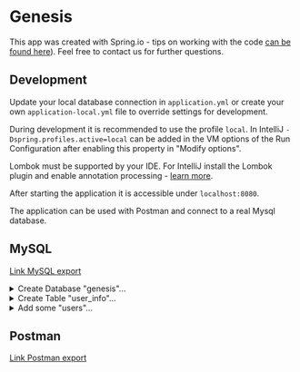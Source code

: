 # Genesis

This app was created with Spring.io - tips on working with the code [can be found here](https://start.spring.io/)).
Feel free to contact us for further questions.

## Development

Update your local database connection in `application.yml` or create your own `application-local.yml` file to override
settings for development.

During development it is recommended to use the profile `local`. In IntelliJ `-Dspring.profiles.active=local` can be
added in the VM options of the Run Configuration after enabling this property in "Modify options".

Lombok must be supported by your IDE. For IntelliJ install the Lombok plugin and enable annotation processing -
[learn more](https://bootify.io/next-steps/spring-boot-with-lombok.html).

After starting the application it is accessible under `localhost:8080`.

The application can be used with Postman and connect to a real Mysql database.

## MySQL

[Link  MySQL export](genesis_user_info.sql)

<details>
  <summary>Create Database "genesis"...</summary>

  ```sql
  CREATE
DATABASE `genesis`
  /*!40100 DEFAULT CHARACTER SET utf8mb4 COLLATE utf8mb4_0900_ai_ci */
  /*!80016 DEFAULT ENCRYPTION='N' */;
  ```

</details>
<details>
  <summary>Create Table "user_info"...</summary>

```sql
CREATE TABLE user_info
(
    id        BIGINT PRIMARY KEY AUTO_INCREMENT,
    name      VARCHAR(255),
    surname   VARCHAR(255),
    person_id VARCHAR(12) UNIQUE,
    uuid      VARCHAR(255) UNIQUE
);
```

</details>
<details>
  <summary>Add some "users"...</summary>

```sql
INSERT INTO user_info (name, surname, person_id, uuid)
VALUES ('Alain', 'Morisette', '123144789987', '4b72e0e6-ee1c-4494-8942-bfa47b444830'),
       ('james', 'brant', '1237865f4321', '317544d2-30cc-4b39-832a-152b91085e10'),
       ('Alain', 'Morisette', '1235765f8721', 'edcd6bbc-eece-4a06-936f-0f331d7d715b');
```

</details>

## Postman

[Link  Postman export](GenesisResources.postman_collection.json)
